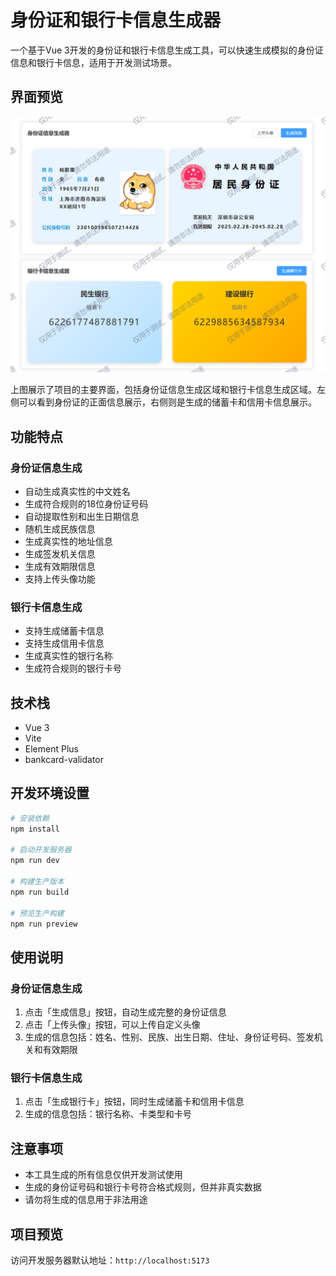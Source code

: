 # 身份证和银行卡信息生成器

一个基于Vue 3开发的身份证和银行卡信息生成工具，可以快速生成模拟的身份证信息和银行卡信息，适用于开发测试场景。

## 界面预览

![项目界面预览](src/assets/sl.png)

上图展示了项目的主要界面，包括身份证信息生成区域和银行卡信息生成区域。左侧可以看到身份证的正面信息展示，右侧则是生成的储蓄卡和信用卡信息展示。

## 功能特点

### 身份证信息生成
- 自动生成真实性的中文姓名
- 生成符合规则的18位身份证号码
- 自动提取性别和出生日期信息
- 随机生成民族信息
- 生成真实性的地址信息
- 生成签发机关信息
- 生成有效期限信息
- 支持上传头像功能

### 银行卡信息生成
- 支持生成储蓄卡信息
- 支持生成信用卡信息
- 生成真实性的银行名称
- 生成符合规则的银行卡号

## 技术栈

- Vue 3
- Vite
- Element Plus
- bankcard-validator

## 开发环境设置

```bash
# 安装依赖
npm install

# 启动开发服务器
npm run dev

# 构建生产版本
npm run build

# 预览生产构建
npm run preview
```

## 使用说明

### 身份证信息生成
1. 点击「生成信息」按钮，自动生成完整的身份证信息
2. 点击「上传头像」按钮，可以上传自定义头像
3. 生成的信息包括：姓名、性别、民族、出生日期、住址、身份证号码、签发机关和有效期限

### 银行卡信息生成
1. 点击「生成银行卡」按钮，同时生成储蓄卡和信用卡信息
2. 生成的信息包括：银行名称、卡类型和卡号

## 注意事项

- 本工具生成的所有信息仅供开发测试使用
- 生成的身份证号码和银行卡号符合格式规则，但并非真实数据
- 请勿将生成的信息用于非法用途

## 项目预览

访问开发服务器默认地址：`http://localhost:5173`

